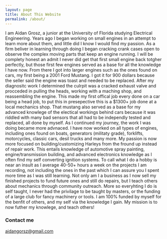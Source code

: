 ```yaml
---
layout: page
title: About This Website
permalink: /about/
---
```

I am Aidan Grosz, a junior at the University of Florida studying Electrical Engineering. Years ago I began working on small engines in an attempt to learn more about them, and little did I know I would find my passion. As a firm beliver in learning through doing I began cracking crank cases open to observe the complex moving parts that keep an engine running. I will be complety honest an admit I never did get that first small engine back totgher perfectly, but those first few engines served as a base for all the knowledge I have now. From there I got into larger engines such as the ones found on cars, my first being a 2001 Ford Mustang. I got it for 900 dollars because the seller said the engine was toast and needed to be replaced. After my diagnositc work I determined the culrpit was a cracked exhaust valve and procceded in pulling the heads, working with a maching shop, and reassembling the engine. This made my first offical job every done on a car being a head job, to put this in presepective this is a $1300+ job done at a local mechanics shop. That mustang also served as a base for my advanced knowlege of the electical workings behind cars because it was riddled with many bad sensors that all had to be independly tested and replaced, all done by myself. As I continued my journey, the work I was doing became more advnaced. I have now worked on all types of engines, including ones found on boats, generators (militaty grade), forklifts, motorcycles, classic cars, desil trucks and many more. My passion is now more focused on building/customizing Harleys from the fround up instead of repair work. This entails knowledge of automotive spray painting, engine/transmission building, and advanced electronics knowledge as I often find my self converting ignition systems. To call what I do a hobby is near an insult as I average 40-50+ hours a week on the projects I am recording, not including the ones in the past which I can assure you I spent more time as I was still learning. Not only am I a business as I now sell my finished projects to fund future ones and still do repairs, but I teach others about mechanics through community outreach. More so everyhting I do is self taught, I never had the privilage to be taught by masters, or the funding of a large club for fancy machinery or tools. I am 100% funded by myself for the benfit of others, and my self via the knowledge I gain. My mission is to now futher my knowlege, and teach others!

### Contact me

[aidangorsz@gmail.com](mailto:aidangrosz@gmail.com)
